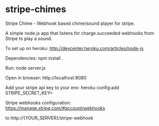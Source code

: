 # stripe-chimes
Stripe Chime - Webhook based chime/sound player for stripe.

A simple node.js app that listens for charge.succeeded webhooks from Stripe to play a sound.

To set up on heroku:
http://devcenter.heroku.com/articles/node-js

Dependencies:
npm install .

Run:
node server.js

Open in browser:
http://localhost:8080

Add your stripe api key to your env:
heroku config:add STRIPE_SECRET_KEY=<YOUR KEY>

Stripe webhooks configuration:
https://manage.stripe.com/#account/webhooks

to http://{YOUR_SERVER}/stripe-webhook

